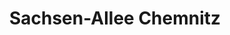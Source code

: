 ---
title: "Sachsen-Allee Chemnitz"
url: /chemnitz/sachsen-allee-chemnitz/
shop: Einkaufszentrum
---